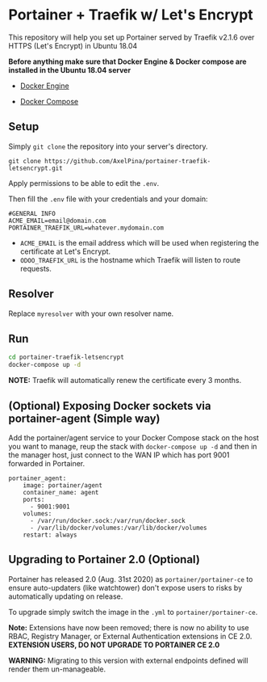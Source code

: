 # Portainer + Traefik w/ Let's Encrypt

This repository will help you set up Portainer served by Traefik v2.1.6 over HTTPS (Let's Encrypt) in Ubuntu 18.04

**Before anything make sure that Docker Engine & Docker compose are installed in the Ubuntu 18.04 server**

- [Docker Engine](https://docs.docker.com/install/linux/docker-ce/ubuntu/)

- [Docker Compose](https://docs.docker.com/compose/install/)

## Setup

Simply `git clone` the repository into your server's directory.

`git clone https://github.com/AxelPina/portainer-traefik-letsencrypt.git`

  Apply permissions to be able to edit the `.env`.

Then fill the `.env` file with your credentials and your domain:

```
#GENERAL INFO
ACME_EMAIL=email@domain.com
PORTAINER_TRAEFIK_URL=whatever.mydomain.com
```

* `ACME_EMAIL` is the email address which will be used when registering the certificate at Let's Encrypt.
* `ODOO_TRAEFIK_URL` is the hostname which Traefik will listen to route requests.

## Resolver

Replace `myresolver` with your own resolver name.


## Run

```bash
cd portainer-traefik-letsencrypt
docker-compose up -d
```

**NOTE:** Traefik will automatically renew the certificate every 3 months.

## (Optional) Exposing Docker sockets via portainer-agent (Simple way)

Add the portainer/agent service to your Docker Compose stack on the host you want to manage, reup the stack with `docker-compose up -d` and then in the manager host, just connect to the WAN IP which has port 9001 forwarded in Portainer. 


```
portainer_agent:
    image: portainer/agent
    container_name: agent
    ports:
      - 9001:9001
    volumes:
      - /var/run/docker.sock:/var/run/docker.sock
      - /var/lib/docker/volumes:/var/lib/docker/volumes
    restart: always
```

## Upgrading to Portainer 2.0 (Optional)

Portainer has released 2.0 (Aug. 31st 2020) as `portainer/portainer-ce` to ensure auto-updaters (like watchtower) don't expose users to risks by automatically updating on release.

To upgrade simply switch the image in the `.yml` to `portainer/portainer-ce`.

**Note:** Extensions have now been removed; there is now no ability to use RBAC, Registry Manager, or External Authentication extensions in CE 2.0. **EXTENSION USERS, DO NOT UPGRADE TO PORTAINER CE 2.0**

**WARNING:** Migrating to this version with external endpoints defined will render them un-manageable.
